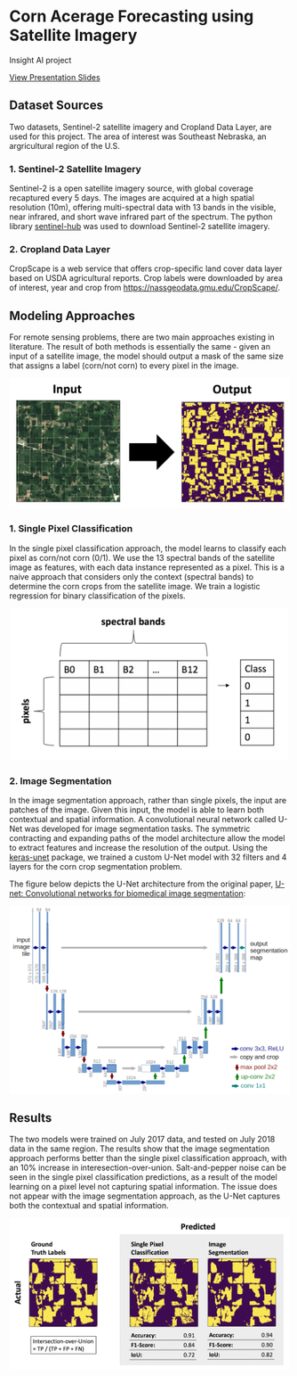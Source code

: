 # Corn Acerage Forecasting using Satellite Imagery
Insight AI project

[View Presentation Slides](https://docs.google.com/presentation/d/1GmVpUNw_DBMHZnufedEwjZ4IvqOwcysUB-lbLHi818U/edit?usp=sharing)

## Dataset Sources

Two datasets, Sentinel-2 satellite imagery and Cropland Data Layer, are used for this project.
The area of interest was Southeast Nebraska, an argricultural region of the U.S.


### 1. Sentinel-2 Satellite Imagery

Sentinel-2 is a open satellite imagery source, with global coverage recaptured every 5 days. The images are acquired at a high spatial resolution (10m), offering multi-spectral data with 13 bands in the visible, near infrared, and short wave infrared part of the spectrum.
The python library [sentinel-hub](https://github.com/sentinel-hub/sentinelhub-py) was used to download Sentinel-2 satellite imagery.

<!-- Below is a sample satellite image from the region of interest: -->
<!-- <img src="https://github.com/sophiero/Insight/blob/master/notebooks/figures/satellite_sample.png" width="250"/> -->

### 2. Cropland Data Layer

CropScape is a web service that offers crop-specific land cover data layer based on USDA agricultural reports.
Crop labels were downloaded by area of interest, year and crop from https://nassgeodata.gmu.edu/CropScape/.

<!-- Below are the corresponding crop labels for the sample image shown above: -->
<!-- <img src="https://github.com/sophiero/Insight/blob/master/notebooks/figures/labels_sample.png" width="250"/> -->

## Modeling Approaches

For remote sensing problems, there are two main approaches existing in literature. The result of both methods is essentially the same - given an input of a satellite image, the model should output a mask of the same size that assigns a label (corn/not corn) to every pixel in the image.

<p align="center">
  <img src="https://github.com/sophiero/Insight/blob/master/notebooks/figures/model_input_output.png" width="600" />
</p>

### 1. Single Pixel Classification

In the single pixel classification approach, the model learns to classify each pixel as corn/not corn (0/1). We use the 13 spectral bands of the satellite image as features, with each data instance represented as a pixel. This is a naive approach that considers only the context (spectral bands) to determine the corn crops from the satellite image. We train a logistic regression for binary classification of the pixels.

<p align="center">
  <img src="https://github.com/sophiero/Insight/blob/master/notebooks/figures/single_pixel_structure.png" width="500"/>
</p>

### 2. Image Segmentation

In the image segmentation approach, rather than single pixels, the input are patches of the image. Given this input, the model is able to learn both contextual and spatial information. A convolutional neural network called U-Net was developed for image segmentation tasks. The symmetric contracting and expanding paths of the model architecture allow the model to extract features and increase the resolution of the output. Using the [keras-unet](https://github.com/karolzak/keras-unet) package, we trained a custom U-Net model with 32 filters and 4 layers for the corn crop segmentation problem.

The figure below depicts the U-Net architecture from the original paper, [U-net: Convolutional networks for biomedical image segmentation](https://arxiv.org/abs/1505.04597):

<img src="https://github.com/sophiero/Insight/blob/master/notebooks/figures/unet.png" width="600" />


## Results

The two models were trained on July 2017 data, and tested on July 2018 data in the same region. The results show that the image segmentation approach performs better than the single pixel classification approach, with an 10% increase in interesection-over-union. Salt-and-pepper noise can be seen in the single pixel classification predictions, as a result of the model learning on a pixel level not capturing spatial information. The issue does not appear with the image segmentation approach, as the U-Net captures both the contextual and spatial information.

<img src="https://github.com/sophiero/Insight/blob/master/notebooks/figures/results.png" />
